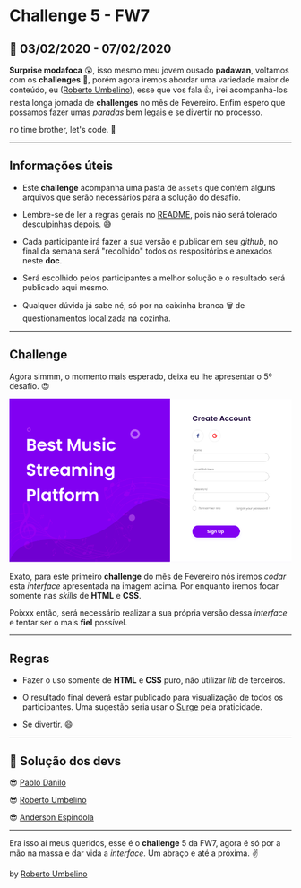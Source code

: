 # Challenge 5 - FW7

## 📅 03/02/2020 - 07/02/2020

**Surprise modafoca** 😲, isso mesmo meu jovem ousado **padawan**, voltamos com os **challenges** 🙌, porém agora iremos abordar uma variedade maior de conteúdo, eu ([Roberto Umbelino](https://github.com/robertoumbelino)), esse que vos fala 👍, irei acompanhá-los nesta longa jornada de **challenges** no mês de Fevereiro. Enfim espero que possamos fazer umas _paradas_ bem legais e se divertir no processo.

no time brother, let's code. 💪

---

## Informações úteis

- Este **challenge** acompanha uma pasta de `assets` que contém alguns arquivos que serão necessários para a solução do desafio.

- Lembre-se de ler a regras gerais no [README](../README.md), pois não será tolerado desculpinhas depois. 😅

- Cada participante irá fazer a sua versão e publicar em seu _github_, no final da semana será "recolhido" todos os respositórios e anexados neste **doc**.

- Será escolhido pelos participantes a melhor solução e o resultado será publicado aqui mesmo.

- Qualquer dúvida já sabe né, só por na caixinha branca 🗑️ de questionamentos localizada na cozinha.

---

## Challenge

Agora simmm, o momento mais esperado, deixa eu lhe apresentar o 5º desafio. 😍

![](./assets/interface.png)

Exato, para este primeiro **challenge** do mês de Fevereiro nós iremos _codar_ esta _interface_ apresentada na imagem acima. Por enquanto iremos focar somente nas _skills_ de **HTML** e **CSS**.

Poixxx então, será necessário realizar a sua própria versão dessa _interface_ e tentar ser o mais **fiel** possível.

---

## Regras

- Fazer o uso somente de **HTML** e **CSS** puro, não utilizar _lib_ de terceiros.

- O resultado final deverá estar publicado para visualização de todos os participantes. Uma sugestão seria usar o [Surge](https://surge.sh/) pela praticidade.

- Se divertir. 😄

---

## 🤯 Solução dos devs

😎 [Pablo Danilo](https://github.com/Pablo75321/UI-s/tree/master/created_login_ui)

😎 [Roberto Umbelino](https://github.com/robertoumbelino/ui/tree/master/%232)

😎 [Anderson Espindola](https://github.com/andersonespindola/FW7_Challenges/tree/master/challenger-5)

---

Era isso aí meus queridos, esse é o **challenge** 5 da FW7, agora é só por a mão na massa e dar vida a _interface_. Um abraço e até a próxima. ✌

by [Roberto Umbelino](https://github.com/robertoumbelino)
